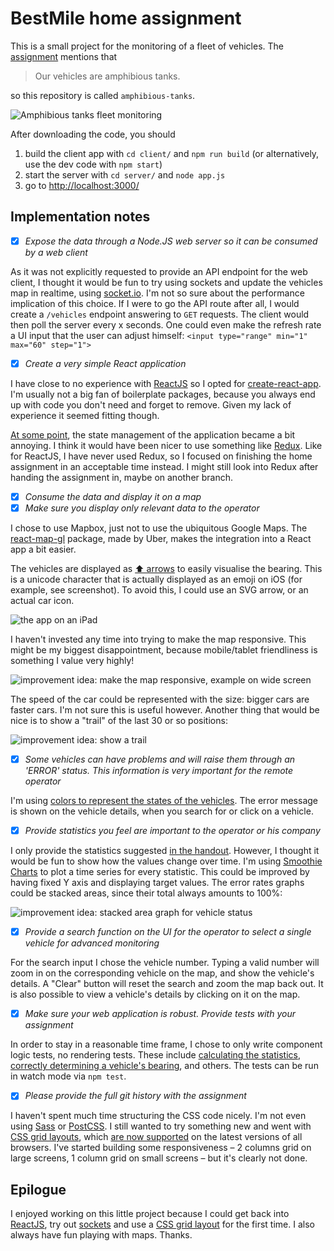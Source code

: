 # BestMile home assignment

This is a small project for the monitoring of a fleet of vehicles. The [assignment](doc/assignment.md) mentions that

> Our vehicles are amphibious tanks.

so this repository is called `amphibious-tanks`.

![Amphibious tanks fleet monitoring](doc/assets/app.png "Amphibious tanks fleet monitoring")

After downloading the code, you should

1. build the client app with `cd client/` and `npm run build` (or alternatively, use the dev code with `npm start`)
1. start the server with `cd server/` and `node app.js`
1. go to [http://localhost:3000/](http://localhost:3000/)

## Implementation notes

- [x] _Expose the data through a Node.JS web server so it can be consumed by a web client_

As it was not explicitly requested to provide an API endpoint for the web client, I thought it would be fun to try using sockets and update the vehicles map in realtime, using [socket.io](https://socket.io). I'm not so sure about the performance implication of this choice. If I were to go the API route after all, I would create a `/vehicles` endpoint answering to `GET` requests. The client would then poll the server every x seconds. One could even make the refresh rate a UI input that the user can adjust himself: `<input type="range" min="1" max="60" step="1">`

- [x] _Create a very simple React application_

I have close to no experience with [ReactJS](https://reactjs.org) so I opted for [create-react-app](https://github.com/facebookincubator/create-react-app). I'm usually not a big fan of boilerplate packages, because you always end up with code you don't need and forget to remove. Given my lack of experience it seemed fitting though. 

[At some point](https://github.com/manofewords/amphibious-tanks/commit/6b8e75723d98a05bad04ded76d8dadbc9cf260d0), the state management of the application became a bit annoying. I think it would have been nicer to use something like [Redux](https://redux.js.org). Like for ReactJS, I have never used Redux, so I focused on finishing the home assignment in an acceptable time instead. I might still look into Redux after handing the assignment in, maybe on another branch.

- [x] _Consume the data and display it on a map_
- [x] _Make sure you display only relevant data to the operator_

I chose to use Mapbox, just not to use the ubiquitous Google Maps. The [react-map-gl](https://uber.github.io/react-map-gl/#/) package, made by Uber, makes the integration into a React app a bit easier. 

The vehicles are displayed as [⬆ arrows](client/src/components/VehicleMarker.js) to easily visualise the bearing. This is a unicode character that is actually displayed as an emoji on iOS (for example, see screenshot). To avoid this, I could use an SVG arrow, or an actual car icon. 

![the app on an iPad](doc/assets/ipad.jpeg "the app on an iPad")

I haven't invested any time into trying to make the map responsive. This might be my biggest disappointment, because mobile/tablet friendliness is something I value very highly!

![improvement idea: make the map responsive, example on wide screen](doc/assets/notresponsive.png "improvement idea: make the map responsive, example on wide screen")

The speed of the car could be represented with the size: bigger cars are faster cars. I'm not sure this is useful however. Another thing that would be nice is to show a "trail" of the last 30 or so positions:

![improvement idea: show a trail](doc/assets/trail.png "improvement idea: show a trail")

- [x] _Some vehicles can have problems and will raise them through an 'ERROR' status. This information is very important for the remote operator_

I'm using [colors to represent the states of the vehicles](client/src/vehicleStatus.css). The error message is shown on the vehicle details, when you search for or click on a vehicle.

- [x] _Provide statistics you feel are important to the operator or his company_

I only provide the statistics suggested [in the handout](doc/assignment.md#instructions-). However, I thought it would be fun to show how the values change over time. I'm using [Smoothie Charts](http://smoothiecharts.org) to plot a time series for every statistic. This could be improved by having fixed Y axis and displaying target values. The error rates graphs could be stacked areas, since their total always amounts to 100%: 

![improvement idea: stacked area graph for vehicle status](doc/assets/stackedarea.png "improvement idea: stacked area graph for vehicle status")

- [x] _Provide a search function on the UI for the operator to select a single vehicle for advanced monitoring_
  
For the search input I chose the vehicle number. Typing a valid number will zoom in on the corresponding vehicle on the map, and show the vehicle's details. A "Clear" button will reset the search and zoom the map back out. It is also possible to view a vehicle's details by clicking on it on the map.
  
- [x] _Make sure your web application is robust. Provide tests with your assignment_

In order to stay in a reasonable time frame, I chose to only write component logic tests, no rendering tests. These include [calculating the statistics](client/src/components/FleetStatistics.test.js), [correctly determining a vehicle's bearing](client/src/components/VehicleMarker.test.js), and others. The tests can be run in watch mode via `npm test`.

- [x] _Please provide the full git history with the assignment_

I haven't spent much time structuring the CSS code nicely. I'm not even using [Sass](http://sass-lang.com) or [PostCSS](http://postcss.org). I still wanted to try something new and went with [CSS grid layouts](https://developer.mozilla.org/en-US/docs/Web/CSS/CSS_Grid_Layout), which [are now supported](https://caniuse.com/#feat=css-grid) on the latest versions of all browsers. I've started building some responsiveness – 2 columns grid on large screens, 1 column grid on small screens – but it's clearly not done.

## Epilogue

I enjoyed working on this little project because I could get back into [ReactJS](https://reactjs.org), try out [sockets](https://socket.io) and use a [CSS grid layout](https://developer.mozilla.org/en-US/docs/Web/CSS/CSS_Grid_Layout) for the first time. I also always have fun playing with maps. Thanks.
